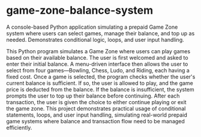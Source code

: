 # game-zone-balance-system
A console-based Python application simulating a prepaid Game Zone system where users can select games, manage their balance, and top up as needed. Demonstrates conditional logic, loops, and user input handling.



This Python program simulates a Game Zone where users can play games based on their available balance. The user is first welcomed and asked to enter their initial balance. A menu-driven interface then allows the user to select from four games—Bowling, Chess, Ludo, and Riding, each having a fixed cost. Once a game is selected, the program checks whether the user's current balance is sufficient. If so, the user is allowed to play, and the game price is deducted from the balance. If the balance is insufficient, the system prompts the user to top up their balance before continuing. After each transaction, the user is given the choice to either continue playing or exit the game zone. This project demonstrates practical usage of conditional statements, loops, and user input handling, simulating real-world prepaid game systems where balance and transaction flow need to be managed efficiently. 

